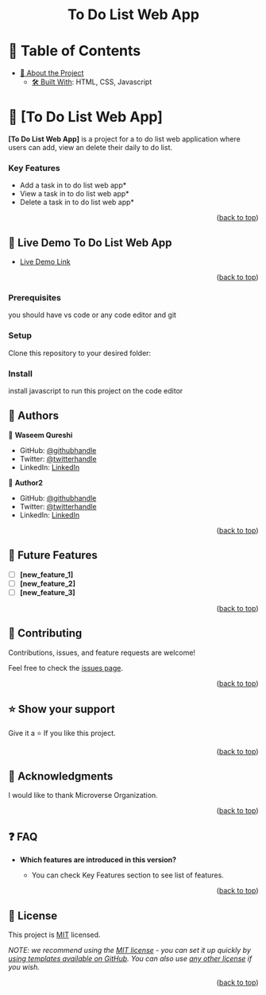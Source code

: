<div align="center">

  <h1><b>To Do List Web App</b></h1>

</div>

<!-- TABLE OF CONTENTS -->

# 📗 Table of Contents

- [📖 About the Project](#about-project)
  - [🛠 Built With](#Html,css,javascript): HTML, CSS, Javascript


<!-- PROJECT DESCRIPTION -->

# 📖 [To Do List Web App] <a name="about-project"></a>

**[To Do List Web App]** is a project for a to do list web application where users can add, view an delete their daily to do list.

### Key Features <a name="key-features"></a>

* Add a task in to do list web app*
* View a task in to do list web app*
* Delete a task in to do list web app*


<p align="right">(<a href="#readme-top">back to top</a>)</p>

<!-- LIVE DEMO -->

## 🚀 Live Demo <a name="https://waseemqureshi2020.github.io/New-To-Do-List-ES6/">To Do List Web App</a>

- [Live Demo Link](https://waseemqureshi2020.github.io/New-To-Do-List-ES6/)

<p align="right">(<a href="#readme-top">back to top</a>)</p>

### Prerequisites
you should have vs code or any code editor and git


<!--
Example command:

```sh
 gem install rails
```
 -->

### Setup

Clone this repository to your desired folder:

<!--
Example commands:

```sh
  cd my-folder
  git clone git@github.com:myaccount/my-project.git
```
--->

### Install
install javascript to run this project on the code editor

<!--
Example command:

```sh
  cd my-project
  gem install
```
--->


<!-- AUTHORS -->

## 👥 Authors <a name="Waseem Qureshi"></a>

👤 **Waseem Qureshi**

- GitHub: [@githubhandle](https://github.com/waseemqureshi2020)
- Twitter: [@twitterhandle](https://twitter.com/WASEEMQ2020)
- LinkedIn: [LinkedIn](https://www.linkedin.com/m/in/xfitness-x-784212244)

👤 **Author2**

- GitHub: [@githubhandle](https://github.com/githubhandle)
- Twitter: [@twitterhandle](https://twitter.com/twitterhandle)
- LinkedIn: [LinkedIn](https://www.linkedin.com/in/waseem-qureshi-2231741a2/)

<p align="right">(<a href="#readme-top">back to top</a>)</p>

## 🔭 Future Features <a name="future-features"></a>

- [ ] **[new_feature_1]**
- [ ] **[new_feature_2]**
- [ ] **[new_feature_3]**

<p align="right">(<a href="#readme-top">back to top</a>)</p>

<!-- CONTRIBUTING -->

## 🤝 Contributing <a name="contributing"></a>

Contributions, issues, and feature requests are welcome!

Feel free to check the [issues page](../../issues/).

<p align="right">(<a href="#readme-top">back to top</a>)</p>

<!-- SUPPORT -->

## ⭐️ Show your support <a name="support"></a>

Give it a ⭐️ If you like this project.

<p align="right">(<a href="#readme-top">back to top</a>)</p>

<!-- ACKNOWLEDGEMENTS -->

## 🙏 Acknowledgments <a name="acknowledgements"></a>



I would like to thank Microverse Organization.

<p align="right">(<a href="#readme-top">back to top</a>)</p>

<!-- FAQ (optional) -->

## ❓ FAQ <a name="faq"></a>

- **Which features are introduced in this version?**

  - You can check Key Features section to see list of features.

<p align="right">(<a href="#readme-top">back to top</a>)</p>

<!-- LICENSE -->

## 📝 License <a name="license"></a>

This project is [MIT](./LICENSE) licensed.

_NOTE: we recommend using the [MIT license](https://choosealicense.com/licenses/mit/) - you can set it up quickly by [using templates available on GitHub](https://docs.github.com/en/communities/setting-up-your-project-for-healthy-contributions/adding-a-license-to-a-repository). You can also use [any other license](https://choosealicense.com/licenses/) if you wish._

<p align="right">(<a href="#readme-top">back to top</a>)</p>